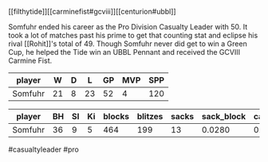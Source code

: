 [[filthytide]][[carminefist#gcviii]][[centurion#ubbl]]

Somfuhr ended his career as the Pro Division Casualty Leader with 50. It took a lot of matches past his prime to get that counting stat and eclipse his rival [[Rohit]]'s total of 49. Though Somfuhr never did get to win a Green Cup, he helped the Tide win an UBBL Pennant and received the GCVIII Carmine Fist.

| player              | W   | D   | L   | GP | MVP | SPP |
|--------------|-----|----|---|----|-------|---|
| Somfuhr    | 21 | 8 | 23 | 52 | 4  |  120 |

| player              | BH   | SI   | Ki   | blocks | blitzes | sacks | sack_block | cas_block |
|-------------------|------|------|------|--------|---------|-------|------------|-----------|
| Somfuhr    | 36 | 9 | 5 | 464 | 199 | 13 | 0.0280 | 0.1078 |

#casualtyleader #pro